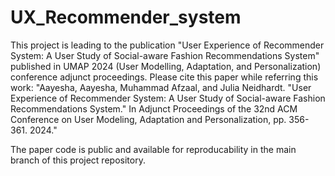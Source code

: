 # UX_Recommender_system
This project is leading to the publication "User Experience of Recommender System: A User Study of
Social-aware Fashion Recommendations System" published in UMAP 2024 (User Modelling, Adaptation, and Personalization) conference adjunct proceedings.
Please cite this paper while referring this work: "Aayesha, Aayesha, Muhammad Afzaal, and Julia Neidhardt. "User Experience of Recommender System: A User Study of Social-aware Fashion Recommendations System." In Adjunct Proceedings of the 32nd ACM Conference on User Modeling, Adaptation and Personalization, pp. 356-361. 2024."

The paper code is public and available for reproducability in the main branch of this project repository.

